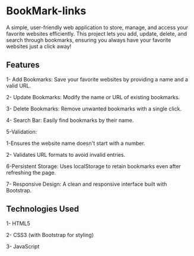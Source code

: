 # BookMark-links
A simple, user-friendly web application to store, manage, and access your favorite websites efficiently. This project lets you add, update, delete, and search through bookmarks, ensuring you always have your favorite websites just a click away!



## Features

1- Add Bookmarks: Save your favorite websites by providing a name and a valid URL.

2- Update Bookmarks: Modify the name or URL of existing bookmarks.

3- Delete Bookmarks: Remove unwanted bookmarks with a single click.

4- Search Bar: Easily find bookmarks by their name.

5-Validation:

  1-Ensures the website name doesn't start with a number.
  
  2- Validates URL formats to avoid invalid entries.

6-Persistent Storage: Uses localStorage to retain bookmarks even after refreshing the page.

7- Responsive Design: A clean and responsive interface built with Bootstrap.



## Technologies Used
1- HTML5

2- CSS3 (with Bootstrap for styling)

3- JavaScript
  
